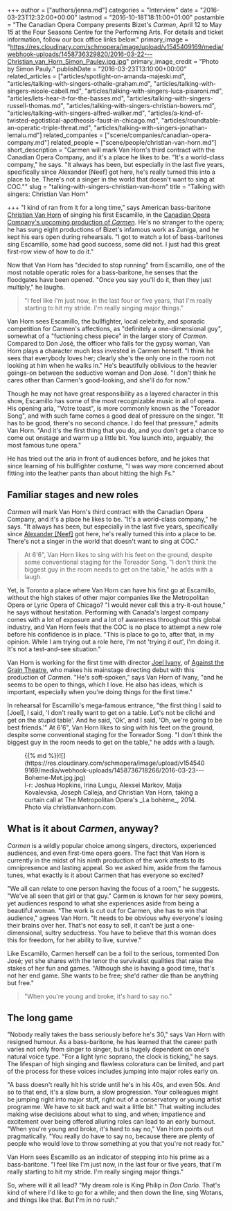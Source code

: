 +++
author = ["authors/jenna.md"]
categories = "Interview"
date = "2016-03-23T12:32:00+00:00"
lastmod = "2016-10-18T18:11:00+01:00"
postamble = "The Canadian Opera Company presents Bizet's _Carmen_, April 12 to May 15 at the Four Seasons Centre for the Performing Arts. For details and ticket information, follow our box office links below."
primary_image = "https://res.cloudinary.com/schmopera/image/upload/v1545409169/media/webhook-uploads/1458736329820/2016-03-22---Christian_van_Horn_Simon_Pauley.jpg.jpg"
primary_image_credit = "Photo by Simon Pauly."
publishDate = "2016-03-23T13:10:00+00:00"
related_articles = ["articles/spotlight-on-amanda-majeski.md", "articles/talking-with-singers-othalie-graham.md", "articles/talking-with-singers-nicole-cabell.md", "articles/talking-with-singers-luca-pisaroni.md", "articles/lets-hear-it-for-the-basses.md", "articles/talking-with-singers-russell-thomas.md", "articles/talking-with-singers-christian-bowers.md", "articles/talking-with-singers-alfred-walker.md", "articles/a-kind-of-twisted-egotistical-apotheosis-faust-in-chicago.md", "articles/roundtable-an-operatic-triple-threat.md", "articles/talking-with-singers-jonathan-lemalu.md"]
related_companies = ["scene/companies/canadian-opera-company.md"]
related_people = ["scene/people/christian-van-horn.md"]
short_description = "Carmen will mark Van Horn&#039;s third contract with the Canadian Opera Company, and it&#039;s a place he likes to be. &quot;It&#039;s a world-class company,&quot; he says. &quot;It always has been, but especially in the last five years, specifically since Alexander [Neef] got here, he&#039;s really turned this into a place to be. There&#039;s not a singer in the world that doesn&#039;t want to sing at COC.&quot;"
slug = "talking-with-singers-christian-van-horn"
title = "Talking with singers: Christian Van Horn"

+++
"I kind of ran from it for a long time," says American bass-baritone [Christian Van Horn](/scene/people/christian-van-horn/) of singing his first Escamillo, in the [Canadian Opera Company's upcoming production of _Carmen_](http://www.coc.ca/PerformancesAndTickets/1516Season/Carmen.aspx). He's no stranger to the opera; he has sung eight productions of Bizet's infamous work as Zuniga, and he kept his ears open during rehearsals. "I got to watch a lot of bass-baritones sing Escamillo, some had good success, some did not. I just had this great first-row view of how to do it."

Now that Van Horn has "decided to stop running" from Escamillo, one of the most notable operatic roles for a bass-baritone, he senses that the floodgates have been opened. "Once you say you'll do it, then they just multiply," he laughs.

> "I feel like I'm just now, in the last four or five years, that I'm really starting to hit my stride. I'm really singing major things."

Van Horn sees Escamillo, the bullfighter, local celebrity, and sporadic competition for Carmen's affections, as "definitely a one-dimensional guy", somewhat of a "fuctioning chess piece" in the larger story of _Carmen_. Compared to Don José, the officer who falls for the gypsy woman, Van Horn plays a character much less invested in Carmen herself. "I think he sees that everybody loves her; clearly she's the only one in the room not looking at him when he walks in." He's beautifully oblivious to the heavier goings-on between the seductive woman and Don José. "I don't think he cares other than Carmen's good-looking, and she'll do for now."

Though he may not have great responsibility as a layered character in this show, Escamillo has some of the most recognizable music in all of opera. His opening aria, "Votre toast", is more commonly known as the "Toreador Song", and with such fame comes a good deal of pressure on the singer. "It has to be good, there's no second chance. I do feel that pressure," admits Van Horn. "And it's the first thing that you do, and you don't get a chance to come out onstage and warm up a little bit. You launch into, arguably, the most famous tune opera."

He has tried out the aria in front of audiences before, and he jokes that since learning of his bullfighter costume, "I was way more concerned about fitting into the leather pants than about hitting the high Fs."

## Familiar stages and new roles

_Carmen_ will mark Van Horn's third contract with the Canadian Opera Company, and it's a place he likes to be. "It's a world-class company," he says. "It always has been, but especially in the last five years, specifically since [Alexander \[Neef\]](/alexander-neef-listening-to-music/) got here, he's really turned this into a place to be. There's not a singer in the world that doesn't want to sing at COC."

> At 6'6", Van Horn likes to sing with his feet on the ground, despite some conventional staging for the Toreador Song. "I don't think the biggest guy in the room needs to get on the table," he adds with a laugh.

Yet, is Toronto a place where Van Horn can have his first go at Escamillo, without the high stakes of other major companies like the Metropolitan Opera or Lyric Opera of Chicago? "I would never call this a try-it-out house," he says without hesitation. Performing with Canada's largest company comes with a lot of exposure and a lot of awareness throughout this global industry, and Van Horn feels that the COC is no place to attempt a new role before his confidence is in place. "This is place to go to, after that, in my opinion. While I am trying out a role here, I'm not 'trying it out', I'm doing it. It's not a test-and-see situation."

Van Horn is working for the first time with director [Joel Ivany](/scene/people/joel-ivany/), of [Against the Grain Theatre](/scene/companies/against-the-grain-theatre/), who makes his mainstage directing debut with this production of _Carmen_. "He's soft-spoken," says Van Horn of Ivany, "and he seems to be open to things, which I love. He also has ideas, which is important, especially when you're doing things for the first time."

In rehearsal for Escamillo's mega-famous entrance, "the first thing I said to \[Joel\], I said, 'I don't really want to get on a table. Let's not be cliché and get on the stupid table'. And he said, 'Ok', and I said, 'Oh, we're going to be best friends.'" At 6'6", Van Horn likes to sing with his feet on the ground, despite some conventional staging for the Toreador Song. "I don't think the biggest guy in the room needs to get on the table," he adds with a laugh.

<figure data-type="image">{{% md %}}![](https://res.cloudinary.com/schmopera/image/upload/v1545409169/media/webhook-uploads/1458736718266/2016-03-23---Boheme-Met.jpg.jpg)
<figcaption>l-r: Joshua Hopkins, Irina Lungu, Alexsei Markov, Maija Kovalevska, Joseph Calleja, and Christian Van Horn, taking a curtain call at The Metropolitan Opera's _La bohème_, 2014. Photo via christianvanhorn.com.</figcaption>
</figure>

## What is it about _Carmen_, anyway?

_Carmen_ is a wildly popular choice among singers, directors, experienced audiences, and even first-time opera goers. The fact that Van Horn is currently in the midst of his ninth production of the work attests to its omnipresence and lasting appeal. So we asked him, aside from the famous tunes, what exactly is it about Carmen that has everyone so excited?

"We all can relate to one person having the focus of a room," he suggests. "We've all seen that girl or that guy." Carmen is known for her sexy powers, yet audiences respond to what she experiences aside from being a beautiful woman. "The work is cut out for Carmen, she has to win that audience," agrees Van Horn. "It needs to be obvious why everyone's losing their brains over her. That's not easy to sell, it can't be just a one-dimensional, sultry seductress. You have to believe that this woman does this for freedom, for her ability to live, survive."

Like Escamillo, Carmen herself can be a foil to the serious, tormented Don José; yet she shares with the tenor the survivalist qualities that raise the stakes of her fun and games. "Although she is having a good time, that's not her end game. She wants to be free; she'd rather die than be anything but free."

> "When you're young and broke, it's hard to say no."

## The long game

"Nobody really takes the bass seriously before he's 30," says Van Horn with resigned humour. As a bass-baritone, he has learned that the career path varies not only from singer to singer, but is hugely dependent on one's natural voice type. "For a light lyric soprano, the clock is ticking," he says. The lifespan of high singing and flawless coloratura can be limited, and part of the process for these voices includes jumping into major roles early on.

"A bass doesn't really hit his stride until he's in his 40s, and even 50s. And so to that end, it's a slow burn, a slow progression. Your colleagues might be jumping right into major stuff, right out of a conservatory or young artist programme. We have to sit back and wait a little bit." That waiting includes making wise decisions about what to sing, and when; impatience and excitement over being offered alluring roles can lead to an early burnout. "When you're young and broke, it's hard to say no," Van Horn points out pragmatically. "You really do have to say no, because there are plenty of people who would love to throw something at you that you're not ready for."

Van Horn sees Escamillo as an indicator of stepping into his prime as a bass-baritone. "I feel like I'm just now, in the last four or five years, that I'm really starting to hit my stride. I'm really singing major things."

So, where will it all lead? "My dream role is King Philip in _Don Carlo_. That's kind of where I'd like to go for a while; and then down the line, sing Wotans, and things like that. But I'm in no rush."